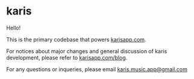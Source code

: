 # karis

Hello!

This is the primary codebase that powers [karisapp.com](http://www.karisapp.herokuapp.com).

For notices about major changes and general discussion of karis development, please refer to [karisapp.com/blog](http://www.karisapp.herokuapp.com/blog).

For any questions or inqueries, please email karis.music.app@gmail.com
